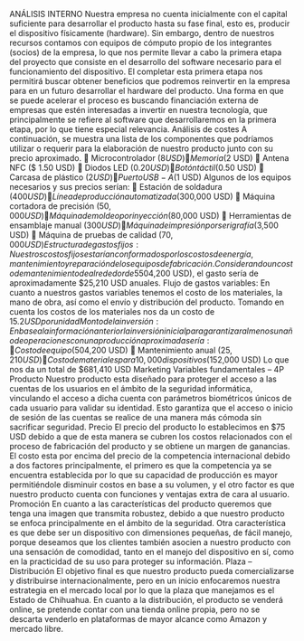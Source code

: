 ANÁLISIS INTERNO
Nuestra empresa no cuenta inicialmente con el capital suficiente para desarrollar el producto hasta su fase final, esto es, producir el dispositivo físicamente (hardware).
Sin embargo, dentro de nuestros recursos contamos con equipos de cómputo propio de los integrantes (socios) de la empresa, lo que nos permite llevar a cabo la primera etapa del proyecto que consiste en el desarrollo del software necesario para el funcionamiento del dispositivo.
El completar esta primera etapa nos permitirá buscar obtener beneficios que podremos reinvertir en la empresa para en un futuro desarrollar el hardware del producto. Una forma en que se puede acelerar el proceso es buscando financiación externa de empresas que estén interesadas a invertir en nuestra tecnología, que principalmente se refiere al software que desarrollaremos en la primera etapa, por lo que tiene especial relevancia. 
Análisis de costes
A continuación, se muestra una lista de los componentes que podríamos utilizar o requerir para la elaboración de nuestro producto junto con su precio aproximado.
	Microcontrolador ($8 USD)
	Memoria ($2 USD)
	Antena NFC ($ 1.50 USD)
	Diodos LED ($0.20 USD)
	Botón táctil ($0.50 USD)
	Carcasa de plástico ($2 USD)
	Puerto USB-A ($1 USD)
Algunos de los equipos necesarios y sus precios serían:
	Estación de soldadura ($400 USD)
	Línea de producción automatizada ($300,000 USD)
	Máquina cortadora de precisión ($50,000 USD)
	Máquina de moldeo por inyección ($80,000 USD)
	Herramientas de ensamblaje manual ($300 USD)
	Máquina de impresión por serigrafía ($3,500 USD)
	Máquina de pruebas de calidad ($70,000 USD)
Estructura de gastos fijos: Nuestros costos fijos estarían conformados por los costos de energía, mantenimiento y reparación de los equipos de fabricación.
Considerando un costo de mantenimiento de alrededor de 5% de los equipos ($504,200 USD), el gasto sería de aproximadamente $25,210 USD anuales. 
Flujo de gastos variables: En cuanto a nuestros gastos variables tenemos el costo de los materiales, la mano de obra, así como el envío y distribución del producto.
Tomando en cuenta los costos de los materiales nos da un costo de $15.2 USD por unidad
Monto de la inversión: En base a la información anterior la inversión inicial para garantizar al menos un año de operaciones con una producción aproximada sería:
	Costo de equipo ($504,200 USD)
	Mantenimiento anual ($25,210 USD)
	Costo de materiales para 10,000 dispositivos ($152,000 USD)
Lo que nos da un total de $681,410 USD
Marketing
Variables fundamentales – 4P
Producto
Nuestro producto esta diseñado para proteger el acceso a las cuentas de los usuarios en el ámbito de la seguridad informática, vinculando el acceso a dicha cuenta con parámetros biométricos únicos de cada usuario para validar su identidad. Esto garantiza que el acceso o inicio de sesión de las cuentas se realice de una manera más cómoda sin sacrificar seguridad.
Precio
El precio del producto lo establecimos en $75 USD debido a que de esta manera se cubren los costos relacionados con el proceso de fabricación del producto y se obtiene un margen de ganancias.
El costo esta por encima del precio de la competencia internacional debido a dos factores principalmente, el primero es que la competencia ya se encuentra establecida por lo que su capacidad de producción es mayor permitiéndole disminuir costos en base a su volumen, y el otro factor es que nuestro producto cuenta con funciones y ventajas extra de cara al usuario.
Promoción
En cuanto a las características del producto queremos que tenga una imagen que transmita robustez, debido a que nuestro producto se enfoca principalmente en el ámbito de la seguridad. Otra característica es que debe ser un dispositivo con dimensiones pequeñas, de fácil manejo, porque deseamos que los clientes también asocien a nuestro producto con una sensación de comodidad, tanto en el manejo del dispositivo en sí, como en la practicidad de su uso para proteger su información.
Plaza – Distribución
El objetivo final es que nuestro producto pueda comercializarse y distribuirse internacionalmente, pero en un inicio enfocaremos nuestra estrategia en el mercado local por lo que la plaza que manejamos es el Estado de Chihuahua.
En cuanto a la distribución, el producto se venderá online, se pretende contar con una tienda online propia, pero no se descarta venderlo en plataformas de mayor alcance como Amazon y mercado libre.

